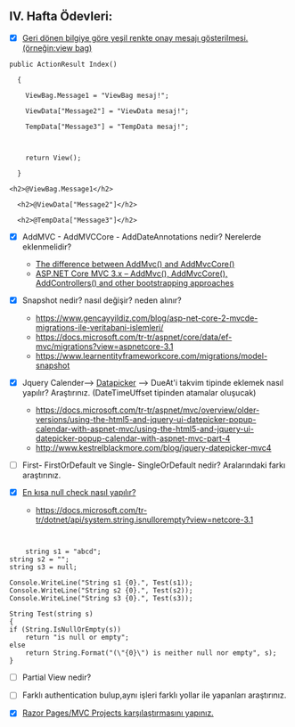 ## IV. Hafta Ödevleri:
- [x] [Geri dönen bilgiye göre yeşil renkte onay mesajı gösterilmesi. (örneğin:view bag)](https://www.muratoner.net/aspnet/aspnet-mvc/aspnet-mvc-viewbag-viewdata-tempdata-ile-veri-tasima)

```
public ActionResult Index()

  {

    ViewBag.Message1 = "ViewBag mesaj!";

    ViewData["Message2"] = "ViewData mesaj!";

    TempData["Message3"] = "TempData mesaj!";

   

    return View();

  }
```

```
<h2>@ViewBag.Message1</h2>

  <h2>@ViewData["Message2"]</h2>

  <h2>@TempData["Message3"]</h2>
```

- [x] AddMVC - AddMVCCore - AddDateAnnotations nedir? Nerelerde eklenmelidir?
	- [The difference between AddMvc() and AddMvcCore()](https://offering.solutions/blog/articles/2017/02/07/the-difference-between-addmvc-and-addmvccore/) 
	- [ASP.NET Core MVC 3.x – AddMvc(), AddMvcCore(), AddControllers() and other bootstrapping approaches](https://www.strathweb.com/2020/02/asp-net-core-mvc-3-x-addmvc-addmvccore-addcontrollers-and-other-bootstrapping-approaches/)
- [x] Snapshot nedir? nasıl değişir? neden alınır?
	- https://www.gencayyildiz.com/blog/asp-net-core-2-mvcde-migrations-ile-veritabani-islemleri/
	- https://docs.microsoft.com/tr-tr/aspnet/core/data/ef-mvc/migrations?view=aspnetcore-3.1
	- https://www.learnentityframeworkcore.com/migrations/model-snapshot  

- [x] Jquery Calender--> [Datapicker](https://jqueryui.com/datepicker/) --> DueAt'i takvim tipinde eklemek nasıl yapılır? Araştırınız. (DateTimeUffset tipinden atamalar oluşucak)
	- https://docs.microsoft.com/tr-tr/aspnet/mvc/overview/older-versions/using-the-html5-and-jquery-ui-datepicker-popup-calendar-with-aspnet-mvc/using-the-html5-and-jquery-ui-datepicker-popup-calendar-with-aspnet-mvc-part-4
	- http://www.kestrelblackmore.com/blog/jquery-datepicker-mvc4
- [ ] First- FirstOrDefault ve Single- SingleOrDefault nedir? Aralarındaki farkı araştırınız.

- [x] [En kısa null check nasıl yapılır?](https://docs.microsoft.com/tr-tr/dotnet/csharp/language-reference/operators/null-coalescing-operator)
  - https://docs.microsoft.com/tr-tr/dotnet/api/system.string.isnullorempty?view=netcore-3.1
	
	
``` 


	string s1 = "abcd";
string s2 = "";
string s3 = null;

Console.WriteLine("String s1 {0}.", Test(s1));
Console.WriteLine("String s2 {0}.", Test(s2));
Console.WriteLine("String s3 {0}.", Test(s3));

String Test(string s)
{
if (String.IsNullOrEmpty(s))
    return "is null or empty";
else
    return String.Format("(\"{0}\") is neither null nor empty", s);
}
```

- [ ] Partial View nedir?

- [ ] Farklı authentication bulup,aynı işleri farklı yollar ile yapanları araştırınız.

- [x] [Razor Pages/MVC Projects karşılaştırmasını yapınız.](https://www.twilio.com/blog/introduction-asp-net-core-razor-pages)



